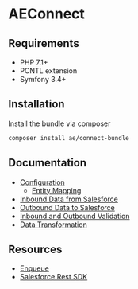 # AEConnect

## Requirements

* PHP 7.1+
* PCNTL extension
* Symfony 3.4+

## Installation

Install the bundle via composer

```bash
composer install ae/connect-bundle
```

## Documentation
* [Configuration](Resources/docs/config/README.md)
    * [Entity Mapping](Resources/docs/config/entity_mapping.md)
* [Inbound Data from Salesforce](Resources/docs/inbound/README.md)
* [Outbound Data to Salesforce](Resources/docs/outbound/README.md)
* [Inbound and Outbound Validation](Resources/docs/validation/README.md)
* [Data Transformation](Resources/docs/transformers/README.md)

## Resources
* [Enqueue](https://github.com/php-enqueue/enqueue-dev)
* [Salesforce Rest SDK](https://github.com/advisors-excel-llc/salesforce-rest-sdk)